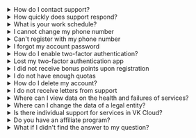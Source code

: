 
<details>

<summary>How do I contact support?</summary>

Technical support can be contacted through the communication channels listed at [Terms of support](../support/support-info/).

<info>

To speed up the processing of your request, inform the technical support about your account information: login, project name and describe the issue in as much detail as possible.

</info>

If possible, attach any available diagnostic information: screenshots, logs and other materials.

</details>

<details>

<summary>How quickly does support respond?</summary>

Information about the timing of the response and the provision of a solution is in the [SLA](../support/sla/) section.

</details>

<details>

<summary>What is your work schedule?</summary>

You can contact technical support at any time, 24/7.

</details>

<details>

<summary>I cannot change my phone number</summary>

After registering a phone number, changing it is possible only through a request to technical support. The support team will contact the current owner to confirm the phone change.

</details>

<details>

<summary>Can't register with my phone number</summary>

Registration via VK Cloud personal account is only possible for Russian numbers that start with +7.

</details>

<details>

<summary>I forgot my account password</summary>

Restore the password from the account. To do this, click **Recover password** on the authorization page.

</details>

<details>

<summary>How do I enable two-factor authentication?</summary>

Use the instruction [Enabling 2FA](en/tools-for-using-services/account/service-management/account-manage/manage-2fa).

</details>

<details>

<summary>Lost my two-factor authentication app</summary>

Contact [technical support](/en/contacts). Specialists will make sure that you are the owner of the account, and then deactivate this option for your account. After that, re-enable two-factor authentication in [personal account](https://msk.cloud.vk.com/app/account/profile).

</details>

<details>

<summary>I did not receive bonus points upon registration</summary>

Bonus points are awarded when the first project is created in VK Cloud; this option is not available for subsequent projects.

</details>

<details>

<summary>I do not have enough quotas</summary>

The expansion of resource quotas is performed upon request to [technical support](/en/contacts).

</details>

<details>

<summary>How do I delete my account?</summary>

The account is deleted upon request to technical support on behalf of the account of the project owner. Before deleting the account, delete all existing resources, as well as untie the bank card (if available).

</details>

<details>

<summary>I do not receive letters from support</summary>

If you have not received a reply by email:

- Check the **Spam** and **Trash** folders in the mail.
- If you have your own mail domain, check whether the MX record is configured correctly on it.
- Make sure that other emails reach the selected email address. To do this, send a test email to him from any other mailbox.
- Contact technical support via another communication channel.

</details>

<details>

<summary>Where can I view data on the health and failures of services?</summary>

This data is published on the [system status](https://status.msk.cloud.vk.com) page.

</details>

<details>

<summary>Where can I change the data of a legal entity?</summary>

To fill in the data about the legal entity, go to [personal account](https://msk.cloud.vk.com/app/en/), click on the name of your account and select **Project Settings** from the drop-down menu. On the page that opens, on the **General Information** tab, you can change the data of the legal entity.

</details>

<details>

<summary>Is there individual support for services in VK Cloud?</summary>

In VK Cloud you can connect the priority support service (Managed Services) from VK Cloud experts. To use this service, leave a request [on the website](https://cloud.vk.com/professional-services/).

Also check out the [full list of Managed Services](/en/intro/start/support/support-info#individual_support).

</details>

<details>

<summary>Do you have an affiliate program?</summary>

Yes. Read more about the affiliate program in the [documentation](..).

</details>

<details>

<summary>What if I didn't find the answer to my question?</summary>

If you did not find the answer to your question on the portal, [send your question](/en/contacts) to our support.

</details>
